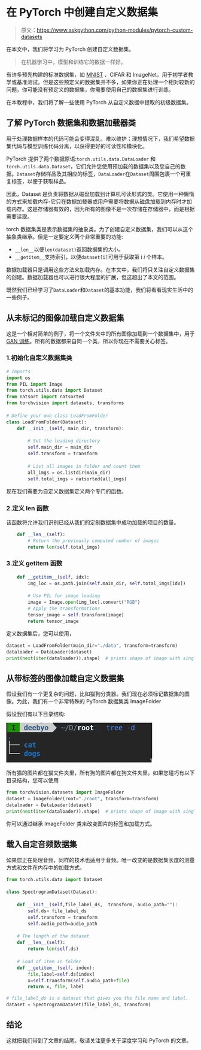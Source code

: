 # 在 PyTorch 中创建自定义数据集

> 原文：<https://www.askpython.com/python-modules/pytorch-custom-datasets>

在本文中，我们将学习为 PyTorch 创建自定义数据集。

> 在机器学习中，模型和训练它的数据一样好。

有许多预先构建的标准数据集，如 [MNIST](https://www.askpython.com/python/examples/load-and-plot-mnist-dataset-in-python) 、CIFAR 和 ImageNet，用于初学者教学或基准测试。但是这些预定义的数据集并不多，如果你正在处理一个相对较新的问题，你可能没有预定义的数据集，你需要使用自己的数据集进行训练。

在本教程中，我们将了解一些使用 PyTorch 从自定义数据中提取的初级数据集。

## 了解 PyTorch 数据集和数据加载器类

用于处理数据样本的代码可能会变得混乱，难以维护；理想情况下，我们希望数据集代码与模型训练代码分离，以获得更好的可读性和模块化。

PyTorch 提供了两个数据原语:`torch.utils.data.DataLoader` 和`torch.utils.data.Dataset`，它们允许您使用预加载的数据集以及您自己的数据。`Dataset`存储样品及其相应的标签，`DataLoader`在`Dataset`周围包裹一个可重复标签，以便于获取样品。

因此，Dataset 是负责将数据从磁盘加载到计算机可读形式的类。它使用一种懒惰的方式来加载内存-它只在数据加载器或用户需要将数据从磁盘加载到内存时才加载内存。这是存储器有效的，因为所有的图像不是一次存储在存储器中，而是根据需要读取。

torch 数据集类是表示数据集的抽象类。为了创建自定义数据集，我们可以从这个抽象类继承。但是一定要定义两个非常重要的功能:

*   `__len__`以便`len(dataset)`返回数据集的大小。
*   `__getitem__`支持索引，以便`dataset[i]`可用于获取第 i *i* 个样本。

数据加载器只是调用这些方法来加载内存。在本文中，我们将只关注自定义数据集的创建。数据加载器也可以进行很大程度的扩展，但这超出了本文的范围。

既然我们已经学习了`DataLoader`和`Dataset`的基本功能，我们将看看现实生活中的一些例子。

## 从未标记的图像加载自定义数据集

这是一个相对简单的例子，将一个文件夹中的所有图像加载到一个数据集中，用于 [GAN 训练](https://www.askpython.com/python-modules/training-gan-in-pytorch)。所有的数据都来自同一个类，所以你现在不需要关心标签。

### 1.初始化自定义数据集类

```py
# Imports
import os
from PIL import Image
from torch.utils.data import Dataset
from natsort import natsorted
from torchvision import datasets, transforms

# Define your own class LoadFromFolder
class LoadFromFolder(Dataset):
    def __init__(self, main_dir, transform):

        # Set the loading directory
        self.main_dir = main_dir
        self.transform = transform

        # List all images in folder and count them
        all_imgs = os.listdir(main_dir)
        self.total_imgs = natsorted(all_imgs)

```

现在我们需要为自定义数据集定义两个专门的函数。

### 2.定义 __len__ 函数

该函数将允许我们识别已经从我们的定制数据集中成功加载的项目的数量。

```py
    def __len__(self):
        # Return the previously computed number of images
        return len(self.total_imgs)

```

### 3.定义 __getitem__ 函数

```py
    def __getitem__(self, idx):
        img_loc = os.path.join(self.main_dir, self.total_imgs[idx])

        # Use PIL for image loading
        image = Image.open(img_loc).convert("RGB")
        # Apply the transformations
        tensor_image = self.transform(image)
        return tensor_image

```

定义数据集后，您可以使用，

```py
dataset = LoadFromFolder(main_dir="./data", transform=transform)
dataloader = DataLoader(dataset)
print(next(iter(dataloader)).shape)  # prints shape of image with single batch

```

## 从带标签的图像加载自定义数据集

假设我们有一个更复杂的问题，比如猫狗分类器。我们现在必须标记数据集的图像。为此，我们有一个非常特殊的 PyTorch 数据集类 ImageFolder

假设我们有以下目录结构:

![custom dataset](img/591030c91971dbf0c5d8a0ad043cddd9.png)

所有猫的图片都在猫文件夹里，所有狗的图片都在狗文件夹里。如果您碰巧有以下目录结构，您可以使用

```py
from torchvision.datasets import ImageFolder
dataset = ImageFolder(root="./root", transform=transform)
dataloader = DataLoader(dataset)
print(next(iter(dataloader)).shape)  # prints shape of image with single batch

```

你可以通过继承 ImageFolder 类来改变图片的标签和加载方式。

## 载入自定音频数据集

如果您正在处理音频，同样的技术也适用于音频。唯一改变的是数据集长度的测量方式和文件在内存中的加载方式。

```py
from torch.utils.data import Dataset

class SpectrogramDataset(Dataset):

    def __init__(self,file_label_ds,  transform, audio_path=""):
        self.ds= file_label_ds
        self.transform = transform
        self.audio_path=audio_path

    # The length of the dataset
    def __len__(self):
        return len(self.ds)

    # Load of item in folder
    def __getitem__(self, index):
        file,label=self.ds[index]
        x=self.transform(self.audio_path+file)
        return x, file, label

```

```py
# file_label_ds is a dataset that gives you the file name and label.
dataset = SpectrogramDataset(file_label_ds, transform)

```

## 结论

这就把我们带到了文章的结尾。敬请关注更多关于深度学习和 PyTorch 的文章。